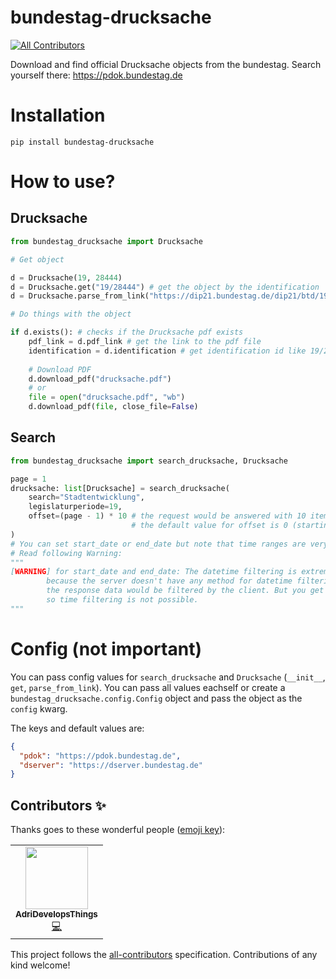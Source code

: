 # bundestag-drucksache
<!-- ALL-CONTRIBUTORS-BADGE:START - Do not remove or modify this section -->
[![All Contributors](https://img.shields.io/badge/all_contributors-1-orange.svg?style=flat-square)](#contributors-)
<!-- ALL-CONTRIBUTORS-BADGE:END -->

Download and find official Drucksache objects from the bundestag. Search yourself there: https://pdok.bundestag.de

# Installation

```shell
pip install bundestag-drucksache
```

# How to use?

## Drucksache
```python
from bundestag_drucksache import Drucksache

# Get object

d = Drucksache(19, 28444)
d = Drucksache.get("19/28444") # get the object by the identification
d = Drucksache.parse_from_link("https://dip21.bundestag.de/dip21/btd/19/284/1928444.pdf") # parse object by the link

# Do things with the object

if d.exists(): # checks if the Drucksache pdf exists
    pdf_link = d.pdf_link # get the link to the pdf file
    identification = d.identification # get identification id like 19/28444
    
    # Download PDF
    d.download_pdf("drucksache.pdf")
    # or 
    file = open("drucksache.pdf", "wb")
    d.download_pdf(file, close_file=False)
```

## Search

```python
from bundestag_drucksache import search_drucksache, Drucksache

page = 1
drucksache: list[Drucksache] = search_drucksache(
    search="Stadtentwicklung",
    legislaturperiode=19,
    offset=(page - 1) * 10 # the request would be answered with 10 items, so you need 10 as offset for page 2.
                           # the default value for offset is 0 (starting offset).
)
# You can set start_date or end_date but note that time ranges are very unsafe.
# Read following Warning:
"""
[WARNING] for start_date and end_date: The datetime filtering is extremely unsafe,
        because the server doesn't have any method for datetime filtering,
        the response data would be filtered by the client. But you get only the first 10 elements,
        so time filtering is not possible.
"""
```

# Config (not important)

You can pass config values for `search_drucksache` and `Drucksache` (`__init__`, `get`, `parse_from_link`).
You can pass all values eachself or create a `bundestag_drucksache.config.Config` object and pass the object
as the `config` kwarg.

The keys and default values are:
```json
{
  "pdok": "https://pdok.bundestag.de",
  "dserver": "https://dserver.bundestag.de"
}
```
## Contributors ✨

Thanks goes to these wonderful people ([emoji key](https://allcontributors.org/docs/en/emoji-key)):

<!-- ALL-CONTRIBUTORS-LIST:START - Do not remove or modify this section -->
<!-- prettier-ignore-start -->
<!-- markdownlint-disable -->
<table>
  <tr>
    <td align="center"><a href="https://adridoesthings.com"><img src="https://avatars.githubusercontent.com/u/45321107?v=4?s=100" width="100px;" alt=""/><br /><sub><b>AdriDevelopsThings</b></sub></a><br /><a href="https://github.com/AdriDevelopsThings/bundestag-drucksache/commits?author=AdriDevelopsThings" title="Code">💻</a></td>
  </tr>
</table>

<!-- markdownlint-restore -->
<!-- prettier-ignore-end -->

<!-- ALL-CONTRIBUTORS-LIST:END -->

This project follows the [all-contributors](https://github.com/all-contributors/all-contributors) specification. Contributions of any kind welcome!